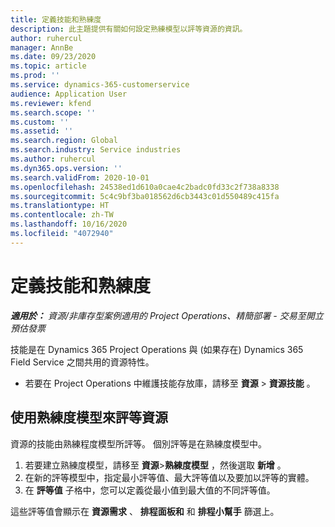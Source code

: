 ```yaml
---
title: 定義技能和熟練度
description: 此主題提供有關如何設定熟練模型以評等資源的資訊。
author: ruhercul
manager: AnnBe
ms.date: 09/23/2020
ms.topic: article
ms.prod: ''
ms.service: dynamics-365-customerservice
audience: Application User
ms.reviewer: kfend
ms.search.scope: ''
ms.custom: ''
ms.assetid: ''
ms.search.region: Global
ms.search.industry: Service industries
ms.author: ruhercul
ms.dyn365.ops.version: ''
ms.search.validFrom: 2020-10-01
ms.openlocfilehash: 24538ed1d610a0cae4c2badc0fd33c2f738a8338
ms.sourcegitcommit: 5c4c9bf3ba018562d6cb3443c01d550489c415fa
ms.translationtype: HT
ms.contentlocale: zh-TW
ms.lasthandoff: 10/16/2020
ms.locfileid: "4072940"
---
```

# <a name="define-skills-and-proficiencies"></a>定義技能和熟練度

_**適用於：** 資源/非庫存型案例適用的 Project Operations、精簡部署 - 交易至開立預估發票_

技能是在 Dynamics 365 Project Operations 與 (如果存在) Dynamics 365 Field Service 之間共用的資源特性。 

- 若要在 Project Operations 中維護技能存放庫，請移至 **資源** \> **資源技能** 。 

## <a name="use-proficiency-models-to-rate-resources"></a>使用熟練度模型來評等資源

資源的技能由熟練程度模型所評等。 個別評等是在熟練度模型中。 

1. 若要建立熟練度模型，請移至 **資源**\>**熟練度模型** ，然後選取 **新增** 。
2. 在新的評等模型中，指定最小評等值、最大評等值以及要加以評等的實體。
3. 在 **評等值** 子格中，您可以定義從最小值到最大值的不同評等值。


這些評等值會顯示在 **資源需求** 、 **排程面板和** 和 **排程小幫手** 篩選上。
